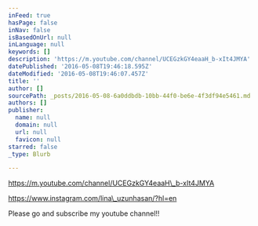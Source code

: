 ```yaml
---
inFeed: true
hasPage: false
inNav: false
isBasedOnUrl: null
inLanguage: null
keywords: []
description: 'https://m.youtube.com/channel/UCEGzkGY4eaaH_b-xIt4JMYA'
datePublished: '2016-05-08T19:46:18.595Z'
dateModified: '2016-05-08T19:46:07.457Z'
title: ''
author: []
sourcePath: _posts/2016-05-08-6a0ddbdb-10bb-44f0-be6e-4f3df94e5461.md
authors: []
publisher:
  name: null
  domain: null
  url: null
  favicon: null
starred: false
_type: Blurb

---
```

https://m.youtube.com/channel/UCEGzkGY4eaaH\_b-xIt4JMYA

https://www.instagram.com/lina\_uzunhasan/?hl=en

Please go and subscribe my youtube channel!!